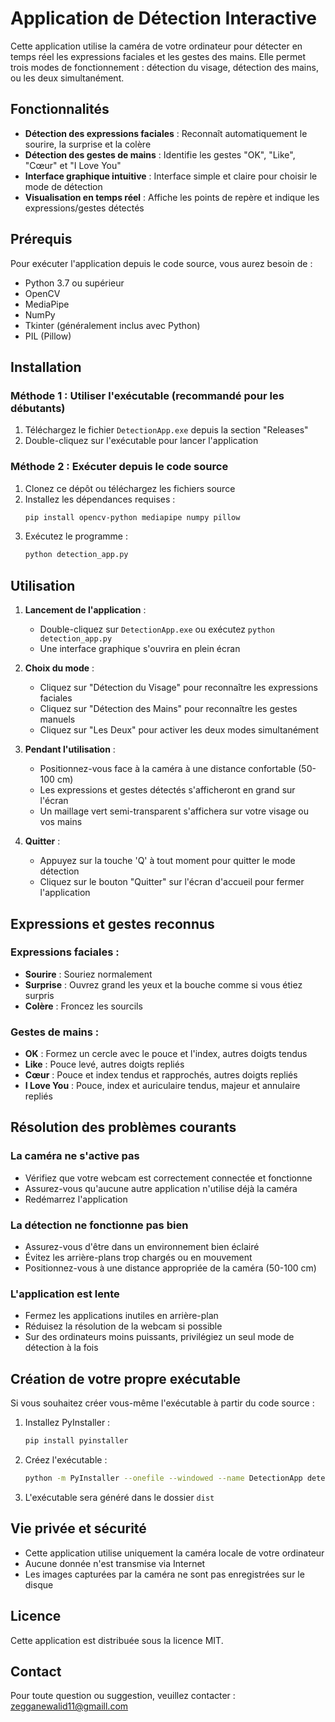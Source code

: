 # Application de Détection Interactive

Cette application utilise la caméra de votre ordinateur pour détecter en temps réel les expressions faciales et les gestes des mains. Elle permet trois modes de fonctionnement : détection du visage, détection des mains, ou les deux simultanément.

## Fonctionnalités

- **Détection des expressions faciales** : Reconnaît automatiquement le sourire, la surprise et la colère
- **Détection des gestes de mains** : Identifie les gestes "OK", "Like", "Cœur" et "I Love You"
- **Interface graphique intuitive** : Interface simple et claire pour choisir le mode de détection
- **Visualisation en temps réel** : Affiche les points de repère et indique les expressions/gestes détectés

## Prérequis

Pour exécuter l'application depuis le code source, vous aurez besoin de :

- Python 3.7 ou supérieur
- OpenCV
- MediaPipe
- NumPy
- Tkinter (généralement inclus avec Python)
- PIL (Pillow)

## Installation

### Méthode 1 : Utiliser l'exécutable (recommandé pour les débutants)

1. Téléchargez le fichier `DetectionApp.exe` depuis la section "Releases"
2. Double-cliquez sur l'exécutable pour lancer l'application

### Méthode 2 : Exécuter depuis le code source

1. Clonez ce dépôt ou téléchargez les fichiers source
2. Installez les dépendances requises :
   ```bash
   pip install opencv-python mediapipe numpy pillow
   ```
3. Exécutez le programme :
   ```bash
   python detection_app.py
   ```

## Utilisation

1. **Lancement de l'application** :
   - Double-cliquez sur `DetectionApp.exe` ou exécutez `python detection_app.py`
   - Une interface graphique s'ouvrira en plein écran

2. **Choix du mode** :
   - Cliquez sur "Détection du Visage" pour reconnaître les expressions faciales
   - Cliquez sur "Détection des Mains" pour reconnaître les gestes manuels
   - Cliquez sur "Les Deux" pour activer les deux modes simultanément

3. **Pendant l'utilisation** :
   - Positionnez-vous face à la caméra à une distance confortable (50-100 cm)
   - Les expressions et gestes détectés s'afficheront en grand sur l'écran
   - Un maillage vert semi-transparent s'affichera sur votre visage ou vos mains

4. **Quitter** :
   - Appuyez sur la touche 'Q' à tout moment pour quitter le mode détection
   - Cliquez sur le bouton "Quitter" sur l'écran d'accueil pour fermer l'application

## Expressions et gestes reconnus

### Expressions faciales :
- **Sourire** : Souriez normalement
- **Surprise** : Ouvrez grand les yeux et la bouche comme si vous étiez surpris
- **Colère** : Froncez les sourcils

### Gestes de mains :
- **OK** : Formez un cercle avec le pouce et l'index, autres doigts tendus
- **Like** : Pouce levé, autres doigts repliés
- **Cœur** : Pouce et index tendus et rapprochés, autres doigts repliés
- **I Love You** : Pouce, index et auriculaire tendus, majeur et annulaire repliés

## Résolution des problèmes courants

### La caméra ne s'active pas
- Vérifiez que votre webcam est correctement connectée et fonctionne
- Assurez-vous qu'aucune autre application n'utilise déjà la caméra
- Redémarrez l'application

### La détection ne fonctionne pas bien
- Assurez-vous d'être dans un environnement bien éclairé
- Évitez les arrière-plans trop chargés ou en mouvement
- Positionnez-vous à une distance appropriée de la caméra (50-100 cm)

### L'application est lente
- Fermez les applications inutiles en arrière-plan
- Réduisez la résolution de la webcam si possible
- Sur des ordinateurs moins puissants, privilégiez un seul mode de détection à la fois

## Création de votre propre exécutable

Si vous souhaitez créer vous-même l'exécutable à partir du code source :

1. Installez PyInstaller :
   ```bash
   pip install pyinstaller
   ```

2. Créez l'exécutable :
   ```bash
   python -m PyInstaller --onefile --windowed --name DetectionApp detection_app.py
   ```

3. L'exécutable sera généré dans le dossier `dist`

## Vie privée et sécurité

- Cette application utilise uniquement la caméra locale de votre ordinateur
- Aucune donnée n'est transmise via Internet
- Les images capturées par la caméra ne sont pas enregistrées sur le disque

## Licence

Cette application est distribuée sous la licence MIT.

## Contact

Pour toute question ou suggestion, veuillez contacter : zegganewalid11@gmaill.com
